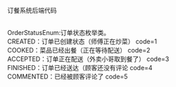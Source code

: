 订餐系统后端代码<br><br>

OrderStatusEnum:订单状态枚举类。<br>
    CREATED：订单已创建状态（师傅正在炒菜）          code=1<br>
    COOKED：菜品已经出餐（正在等待配送）             code=2<br>
    ACCEPTED：订单正在配送（外卖小哥取到餐了）        code=3<br>
    FINISHED：订单已经送达（顾客还没有评论           code=4<br>
    COMMENTED：已经被顾客评论了                    code=5<br>
                